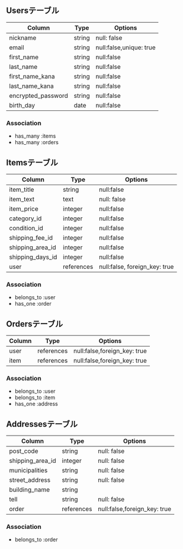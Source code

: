 ## Usersテーブル

|Column|Type|Options|
|---------|----|--------|
|nickname |string|null: false   |
|email    |string|null:false,unique: true  |
|first_name|string|null:false|
|last_name|string|null:false|
|first_name_kana|string|null:false|
|last_name_kana|string|null:false|
|encrypted_password|string|null:false|
|birth_day|date|null:false|


### Association
- has_many :items
- has_many :orders

## Itemsテーブル

|Column|Type|Options|
|---------|----|--------|
|item_title |string|null:false |
|item_text |text|null: false   |
|item_price |integer|null:false   |
|category_id |integer|null:false   |
|condition_id |integer|null:false |
|shipping_fee_id|integer|null:false |
|shipping_area_id |integer|null:false |
|shipping_days_id |integer|null:false |
|user|references|null:false, foreign_key: true |

### Association
- belongs_to :user
- has_one  :order

## Ordersテーブル

|Column|Type|Options|
|---------|----|--------|
|user   |references|null:false,foreign_key: true   |
|item|references|null:false,foreign_key: true|

### Association
- belongs_to :user
- belongs_to :item
- has_one  :address

## Addressesテーブル

|Column|Type|Options|
|---------|----|--------|
|post_code|string|null: false   |
|shipping_area_id |integer|null: false   |
|municipalities |string|null: false   |
|street_address |string|null: false   |
|building_name |string|
|tell|string|null: false   |
|order|references|null:false,foreign_key: true|

### Association
- belongs_to :order